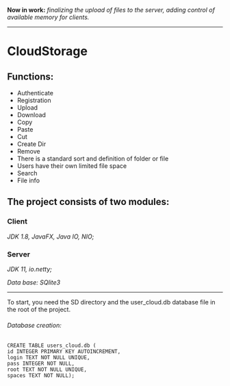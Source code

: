 **Now in work:** *finalizing the upload of files to the server, adding control of available memory for clients.*
____

# CloudStorage
<h2>Functions:</h2>

 * Authenticate
 * Registration
 * Upload
 * Download
 * Copy
 * Paste
 * Cut
 * Create Dir
 * Remove
 * There is a standard sort and definition of folder or file
 * Users have their own limited file space
 * Search
 * File info

 ## The project consists of two modules:

 ### Client
*JDK 1.8, JavaFX, Java IO, NIO;*
 ### Server
*JDK 11, io.netty;* 

*Data base: SQlite3*
____
To start, you need the SD directory and the user_cloud.db database file in the root of the project.
 ###### Database creation: 
```
CREATE TABLE users_cloud.db (
id INTEGER PRIMARY KEY AUTOINCREMENT,
login TEXT NOT NULL UNIQUE,
pass INTEGER NOT NULL,
root TEXT NOT NULL UNIQUE,
spaces TEXT NOT NULL);
```
